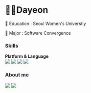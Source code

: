 # 🐻‍❄️️Dayeon

🏫 Education : Seoul Women's Universtiy

📱 Major : Software Convergence   

### Skills 

**Platform & Language**  
<img src="https://img.shields.io/badge/Android-3DDC84?style=flat-square&logo=Android&logoColor=white"/> <img src="https://img.shields.io/badge/Kotlin-7F52FF?style=flat-square&logo=Kotlin&logoColor=white"/> <img src="https://img.shields.io/badge/Java-007396?style=flat-square&logo=Java&logoColor=white"/> <img src="https://img.shields.io/badge/C++-00599C?style=flat-square&logo=C++&logoColor=white"/>

### About me
[<img src="https://img.shields.io/badge/Velog-EF2D5E?style=flat-square&logo=Velog&logoColor=white"/>](https://velog.io/@ddyy094)
[<img src="https://img.shields.io/badge/Portfolio-EDC9F8?style=flat-square&logo=HEY&logoColor=white"/>](https://hellodayeon.notion.site/BAEK-DA-YEON-0e951f3cc77b48b3832955abe6dd7293)

